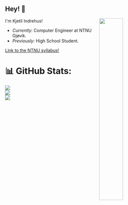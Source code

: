 <h2>Hey! 👋</h2>

<img style="width: 39%;height: 39%;" align="right" src="https://user-images.githubusercontent.com/66110094/154349210-f61797aa-4dd2-4544-9e0f-af8c62a3a8aa.jpg" data-canonical-src="https://gyazo.com/eb5c5741b6a9a16c692170a41a49c858.png" />

I'm Kjetil Indrehus! 
- <i>Currently:</i> Computer Engineer at NTNU Gjøvik. 
- <i>Previously:</i> High School Student.



[Link to the NTNU syllabus!](https://www.ntnu.no/studier/bidata/cybersikkerhet)

# 📊 GitHub Stats:
![](https://github-readme-stats.vercel.app/api?username=KjetilIN&theme=dark&hide_border=false&include_all_commits=true&count_private=true)<br/>
![](https://github-readme-streak-stats.herokuapp.com/?user=KjetilIN&theme=dark&hide_border=false)<br/>
![](https://github-readme-stats.vercel.app/api/top-langs/?username=KjetilIN&theme=dark&hide_border=false&include_all_commits=true&count_private=true&layout=compact)


<!-- Used: https://www.profileme.dev/ --> 

